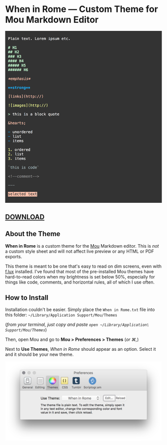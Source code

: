 # When in Rome — Custom Theme for Mou Markdown Editor

![When in Rome theme preview](img/rome_theme_preview.png)

## [DOWNLOAD](https://raw.githubusercontent.com/meowwwls/when-in-rome-mou-theme/master/When%20in%20Rome.txt)

## About the Theme

**When in Rome** is a custom theme for the [Mou](http://25.io/mou/) Markdown editor. This is *not* a custom style sheet and will not affect live preview or any HTML or PDF exports.

This theme is meant to be one that's easy to read on dim screens, even with [f.lux](https://justgetflux.com/) installed. I've found that most of the pre-installed Mou themes have hard-to-read colors when my brightness is set below 50%, especially for things like code, comments, and horizontal rules, all of which I use often. 

## How to Install

Installation couldn't be easier. Simply place the `When in Rome.txt` file into this folder: `~/Library/Application Support/Mou/Themes` 

(*from your terminal, just copy and paste `open ~/Library/Application\ Support/Mou/Themes`*)

Then, open Mou and go to **Mou > Preferences > Themes** (*or &#8984;,*)

Next to **Use Themes**, *When in Rome* should appear as an option. Select it and it should be your new theme.

![Mou Preferences window](img/mou_preferences.png)
